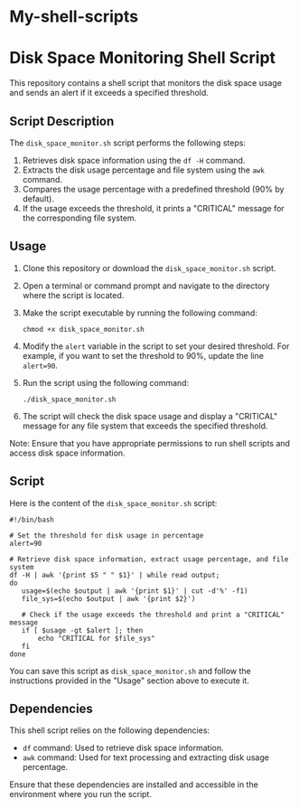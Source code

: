 # My-shell-scripts

# Disk Space Monitoring Shell Script

This repository contains a shell script that monitors the disk space usage and sends an alert if it exceeds a specified threshold.

## Script Description

The `disk_space_monitor.sh` script performs the following steps:

1. Retrieves disk space information using the `df -H` command.
2. Extracts the disk usage percentage and file system using the `awk` command.
3. Compares the usage percentage with a predefined threshold (90% by default).
4. If the usage exceeds the threshold, it prints a "CRITICAL" message for the corresponding file system.

## Usage

1. Clone this repository or download the `disk_space_monitor.sh` script.
2. Open a terminal or command prompt and navigate to the directory where the script is located.
3. Make the script executable by running the following command:

   ```shell
   chmod +x disk_space_monitor.sh
   ```

4. Modify the `alert` variable in the script to set your desired threshold. For example, if you want to set the threshold to 90%, update the line `alert=90`.
5. Run the script using the following command:

   ```shell
   ./disk_space_monitor.sh
   ```

6. The script will check the disk space usage and display a "CRITICAL" message for any file system that exceeds the specified threshold.

Note: Ensure that you have appropriate permissions to run shell scripts and access disk space information.

## Script

Here is the content of the `disk_space_monitor.sh` script:

```shell
#!/bin/bash

# Set the threshold for disk usage in percentage
alert=90

# Retrieve disk space information, extract usage percentage, and file system
df -H | awk '{print $5 " " $1}' | while read output;
do
   usage=$(echo $output | awk '{print $1}' | cut -d'%' -f1)
   file_sys=$(echo $output | awk '{print $2}')

   # Check if the usage exceeds the threshold and print a "CRITICAL" message
   if [ $usage -gt $alert ]; then
       echo "CRITICAL for $file_sys"
   fi
done
```

You can save this script as `disk_space_monitor.sh` and follow the instructions provided in the "Usage" section above to execute it.

## Dependencies

This shell script relies on the following dependencies:

- `df` command: Used to retrieve disk space information.
- `awk` command: Used for text processing and extracting disk usage percentage.

Ensure that these dependencies are installed and accessible in the environment where you run the script.
